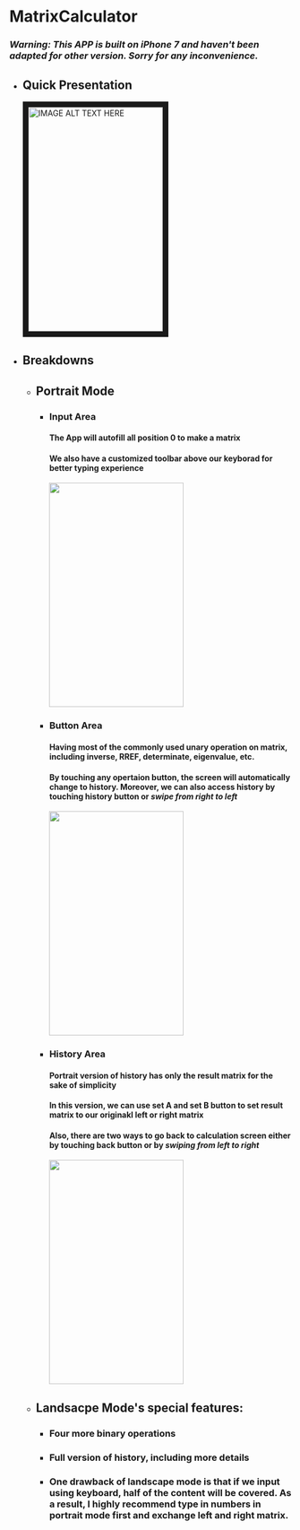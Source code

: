 # MatrixCalculator

### *Warning: This APP is built on iPhone 7 and haven't been adapted for other version. Sorry for any inconvenience.*

* ## Quick Presentation
  
  <a href="https://www.youtube.com/watch?v=mE6tqVVTXzQ&t=21s
" target="_blank"><img src="https://github.com/shuster-cao/MatrixCalculator/blob/master/pics/IMG_E5469F8F9779-1.jpeg" 
alt="IMAGE ALT TEXT HERE" width="240" height="400" border="10" /></a>

* ## Breakdowns
  * ## Portrait Mode
    * ### Input Area
      #### The App will autofill all position 0 to make a matrix
      #### We also have a customized toolbar above our keyborad for better typing experience
        <img src="https://github.com/shuster-cao/MatrixCalculator/blob/master/pics/Input.gif" width="240" height="400" />
    
    * ### Button Area
      #### Having most of the commonly used unary operation on matrix, including inverse, RREF, determinate, eigenvalue, etc.
      #### By touching any opertaion button, the screen will automatically change to history. Moreover, we can also access history by touching history button or *swipe from right to left*
      <img src="https://github.com/shuster-cao/MatrixCalculator/blob/master/pics/button.gif" width="240" height="400" />
      
    * ### History Area
      #### Portrait version of history has only the result matrix for the sake of simplicity
      #### In this version, we can use set A and set B button to set result matrix to our originakl left or right matrix
      #### Also, there are two ways to go back to calculation screen either by touching back button or by *swiping from left to right*
       <img src="https://github.com/shuster-cao/MatrixCalculator/blob/master/pics/history.gif" width="240" height="400" />
  * ## Landsacpe Mode's special features:
      * ### Four more binary operations
      * ### Full version of history, including more details
      * ### One drawback of landscape mode is that if we input using keyboard, half of the content will be covered. As a result, I highly recommend type in numbers in portrait mode first and exchange left and right matrix.
